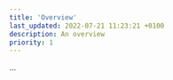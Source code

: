 ```yaml
---
title: 'Overview'
last_updated: 2022-07-21 11:23:21 +0100
description: An overview
priority: 1
---
```


...
